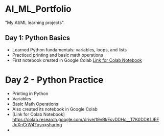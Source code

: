 # AI_ML_Portfolio
"My AI/ML learning projects".
## Day 1: Python Basics
- Learned Python fundamentals: variables, loops, and lists
- Practiced printing and basic math operations
- First notebook created in Google Colab
  [Link for Colab Notebook](https://colab.research.google.com/github/DakshVerma01/AI_ML_Portfolio/blob/main/Day1_python_%20basics.ipynb)
  
# Day 2 - Python Practice 
- Printing in Python
- Variables
- Basic Math Operations
- Also created its notebook in Google Colab
- [Link for Colab Notebook] https://colab.research.google.com/drive/19vBkEsvDDHc__T7K0DDK1JEFJuXnCrW4?usp=sharing
- 
